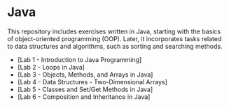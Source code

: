 # Java
This repository includes exercises written in Java, starting with the basics of object-oriented programming (OOP). Later, it incorporates tasks related to data structures and algorithms, such as sorting and searching methods.

- [Lab 1 - Introduction to Java Programming]
- [Lab 2 - Loops in Java]
- [Lab 3 - Objects, Methods, and Arrays in Java]
- [Lab 4 - Data Structures - Two-Dimensional Arrays]
- [Lab 5 - Classes and Set/Get Methods in Java]
- [Lab 6 - Composition and Inheritance in Java]
